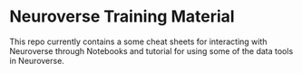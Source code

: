 # Neuroverse Training Material
This repo currently contains a some cheat sheets for interacting with Neuroverse through Notebooks and tutorial for using some of the data tools in Neuroverse.
